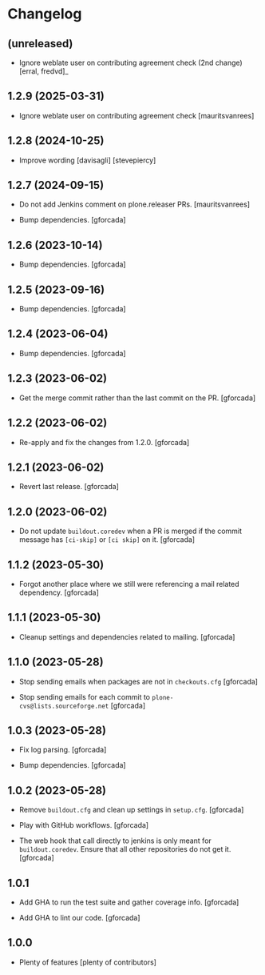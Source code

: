 # Changelog

## (unreleased)

- Ignore weblate user on contributing agreement check (2nd change) [erral, fredvd]_

## 1.2.9 (2025-03-31)

- Ignore weblate user on contributing agreement check [mauritsvanrees]

## 1.2.8 (2024-10-25)

- Improve wording [davisagli] [stevepiercy]

## 1.2.7 (2024-09-15)

- Do not add Jenkins comment on plone.releaser PRs.
  [mauritsvanrees]

- Bump dependencies.
  [gforcada]

## 1.2.6 (2023-10-14)

- Bump dependencies.
  [gforcada]

## 1.2.5 (2023-09-16)

- Bump dependencies.
  [gforcada]

## 1.2.4 (2023-06-04)

- Bump dependencies.
  [gforcada]

## 1.2.3 (2023-06-02)

- Get the merge commit rather than the last commit on the PR.
  [gforcada]

## 1.2.2 (2023-06-02)

- Re-apply and fix the changes from 1.2.0.
  [gforcada]

## 1.2.1 (2023-06-02)

- Revert last release.
  [gforcada]

## 1.2.0 (2023-06-02)

- Do not update `buildout.coredev` when a PR is merged
  if the commit message has `[ci-skip]` or `[ci skip]` on it.
  [gforcada]

## 1.1.2 (2023-05-30)

- Forgot another place where we still were referencing a mail related dependency.
  [gforcada]

## 1.1.1 (2023-05-30)

- Cleanup settings and dependencies related to mailing.
  [gforcada]

## 1.1.0 (2023-05-28)

- Stop sending emails when packages are not in `checkouts.cfg`
  [gforcada]

- Stop sending emails for each commit to `plone-cvs@lists.sourceforge.net`
  [gforcada]

## 1.0.3 (2023-05-28)

- Fix log parsing.
  [gforcada]

- Bump dependencies.
  [gforcada]

## 1.0.2 (2023-05-28)

- Remove `buildout.cfg` and clean up settings in `setup.cfg`.
  [gforcada]

- Play with GitHub workflows.
  [gforcada]

- The web hook that call directly to jenkins is only meant for `buildout.coredev`.
  Ensure that all other repositories do not get it.
  [gforcada]

## 1.0.1

- Add GHA to run the test suite and gather coverage info.
  [gforcada]

- Add GHA to lint our code.
  [gforcada]

## 1.0.0

- Plenty of features
  [plenty of contributors]
